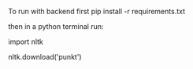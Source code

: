 To run with backend first pip install -r requirements.txt

then in a python terminal run:

import nltk

nltk.download('punkt')